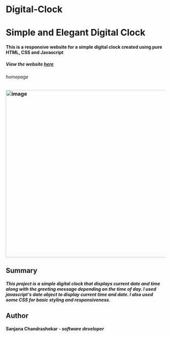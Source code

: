 # Digital-Clock
# Simple and Elegant Digital Clock
#### This is a responsive website for a simple digital clock created using pure HTML, CSS and Javascript

##### View the website [here](https://screact02.github.io/Digital-Clock/)

###### _homepage_
### <img width="527" alt="image" src="https://user-images.githubusercontent.com/122413484/223610717-c9647fb6-3f0d-4df2-a708-2fbd5470fcdf.png">



## Summary

#### _This project is a simple digital clock that displays current date and time along with the greeting message depending on the time of day. I used javascript's date object to display current time and date. I also used some CSS for basic styling and responsiveness._ 

## Author

#### __Sanjana Chandrashekar__ - _software developer_

